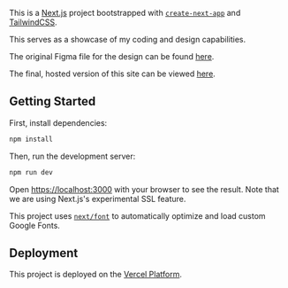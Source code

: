 This is a [Next.js](https://nextjs.org/) project bootstrapped with [`create-next-app`](https://github.com/vercel/next.js/tree/canary/packages/create-next-app) and [TailwindCSS](https://tailwindcss.com/).

This serves as a showcase of my coding and design capabilities.

The original Figma file for the design can be found [here](https://www.figma.com/file/AQtHb9dPx1zBTHUAL9bVhH/Buffer-application-website?type=design&node-id=15%3A142&mode=design&t=5oe2ogsCTf5Flki3-1).

The final, hosted version of this site can be viewed [here](https://hiring-umar-buffer.vercel.app/).

## Getting Started

First, install dependencies:

```bash
npm install
```

Then, run the development server:

```bash
npm run dev
```

Open [https://localhost:3000](https://localhost:3000) with your browser to see the result. Note that we are using Next.js's experimental SSL feature.

This project uses [`next/font`](https://nextjs.org/docs/basic-features/font-optimization) to automatically optimize and load custom Google Fonts.

## Deployment

This project is deployed on the [Vercel Platform](https://vercel.com/).
